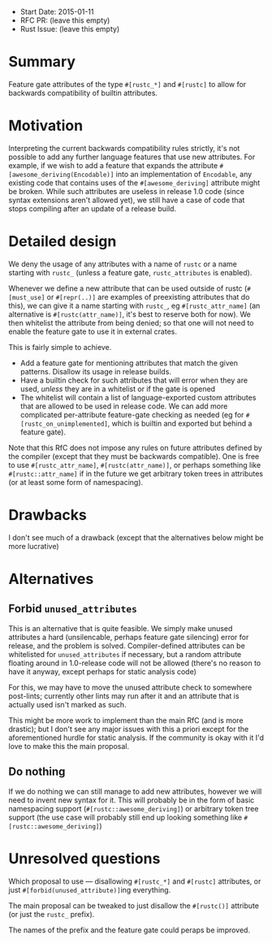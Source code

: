 - Start Date: 2015-01-11
- RFC PR: (leave this empty)
- Rust Issue: (leave this empty)

# Summary

Feature gate attributes of the type `#[rustc_*]` and `#[rustc]` to allow for backwards compatibility of builtin attributes.

# Motivation

Interpreting the current backwards compatibility rules strictly, it's not possible to add any further
language features that use new attributes. For example, if we wish to add a feature that expands
the attribute `#[awesome_deriving(Encodable)]` into an implementation of `Encodable`, any existing code that
contains uses of the `#[awesome_deriving]` attribute might be broken. While such attributes are useless in release 1.0 code
(since syntax extensions aren't allowed yet), we still have a case of code that stops compiling after an update of a release build.


# Detailed design

We deny the usage of any attributes with a name of `rustc` or a name starting with `rustc_` (unless a feature gate, `rustc_attributes` is enabled).

Whenever we define a new attribute that can be used outside of rustc (`#[must_use]` or `#[repr(..)]` are examples of preexisting attributes that do this),
we can give it a name starting with `rustc_`, eg `#[rustc_attr_name]` (an alternative is `#[rustc(attr_name)]`, it's best to reserve both for now).
We then whitelist the attribute from being denied; so that one will not need to enable the feature gate to use it in external crates.


This is fairly simple to achieve.

 - Add a feature gate for mentioning attributes that match the given patterns. Disallow its usage in release builds.
 - Have a builtin check for such attributes that will error when they are used, _unless_ they are in a whitelist or if the gate is opened
 - The whitelist will contain a list of language-exported custom attributes that are allowed to be used in release code.
    We can add more complicated per-attribute feature-gate checking as needed (eg for `#[rustc_on_unimplemented]`,
    which is builtin and exported but behind a feature gate).

Note that this RfC does not impose any rules on future attributes defined by the compiler (except that they must be backwards compatible).
One is free to use `#[rustc_attr_name]`, `#[rustc(attr_name)]`, or perhaps something like `#[rustc::attr_name]` if in the future we get
arbitrary token trees in attributes (or at least some form of namespacing).

# Drawbacks

I don't see much of a drawback (except that the alternatives below might be more lucrative)

# Alternatives

## Forbid `unused_attributes`

This is an alternative that is quite feasible. We simply make unused attributes a hard (unsilencable, perhaps feature gate silencing) error for release,
and the problem is solved. Compiler-defined attributes can be whitelisted for `unused_attributes` if necessary, but a random
attribute floating around in 1.0-release code will not be allowed (there's no reason to have it anyway, except perhaps for static analysis code)

For this, we may have to move the unused attribute check to somewhere post-lints; currently other lints may run after it and an attribute that is actually used
isn't marked as such.

This might be more work to implement than the main RfC (and is more drastic); but I don't see any major issues with this a priori except for the aforementioned
hurdle for static analysis. If the community is okay with it I'd love to make this the main proposal.

## Do nothing

If we do nothing we can still manage to add new attributes, however we will need to invent new syntax for it. This will probably be in the form of basic namespacing support
(`#[rustc::awesome_deriving]`) or arbitrary token tree support (the use case will probably still end up looking something like `#[rustc::awesome_deriving]`)


# Unresolved questions

Which proposal to use — disallowing `#[rustc_*]` and `#[rustc]` attributes, or just `#[forbid(unused_attribute)]`ing everything.

The main proposal can be tweaked to just disallow the `#[rustc()]` attribute (or just the `rustc_` prefix).

The names of the prefix and the feature gate could peraps be improved.